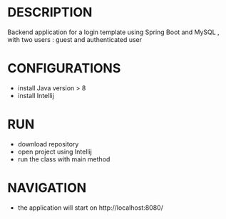 # DESCRIPTION
Backend application for a login template using Spring Boot and MySQL , with two users : guest and authenticated user
# CONFIGURATIONS 
- install Java version > 8 
- install Intellij 
# RUN
- download repository
- open project using Intellij
- run the class with main method 
# NAVIGATION 
- the application will start on http://localhost:8080/
